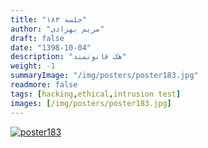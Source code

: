```yaml
---
title: "جلسه ۱۸۳"
author: "مریم بهزادی"
draft: false
date: "1398-10-04"
description: "هک قانونمند"
weight: -1
summaryImage: "/img/posters/poster183.jpg"
readmore: false
tags: [hacking,ethical,intrusion test]
images: [/img/posters/poster183.jpg]
---
```


[![poster183](/img/posters/poster183.jpg)](/img/posters/poster183.jpg)


